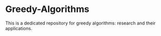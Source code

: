 # Greedy-Algorithms
This is a dedicated repository for greedy algorithms: research and their applications.
